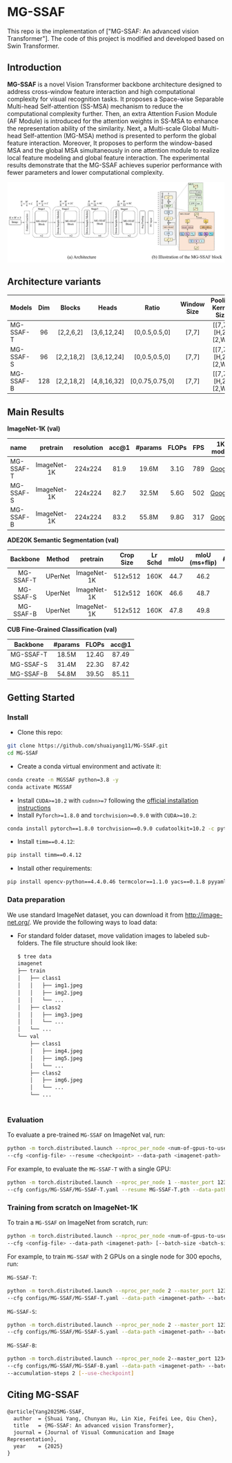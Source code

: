 # MG-SSAF

This repo is the implementation of ["MG-SSAF: An advanced vision Transformer"]. The code of this project is modified and developed based on Swin Transformer.


## Introduction

**MG-SSAF** is a novel Vision Transformer backbone architecture designed to address cross-window feature interaction 
and high computational complexity for visual recognition tasks. It proposes a Space-wise Separable Multi-head 
Self-attention (SS-MSA) mechanism to reduce the computational complexity further. Then, an extra Attention Fusion 
Module (AF Module) is introduced for the attention weights in SS-MSA to enhance the representation ability of 
the similarity. Next, a Multi-scale Global Multi-head Self-attention (MG-MSA) method is presented to perform the 
global feature interaction. Moreover, It proposes to perform the window-based MSA and the global MSA simultaneously 
in one attention module to realize local feature modeling and global feature interaction. The experimental results 
demonstrate that the MG-SSAF achieves superior performance with fewer parameters and lower computational complexity. 

![teaser](figures/MG-SSAF.png)

## Architecture variants
| Models |  Dim   | Blocks | Heads | Ratio  | Window Size | Pooling Kernel Size |
| :----- |:-------:|:----------:|:-----:|:--------:|:-----:|:---:|
| MG-SSAF-T | 96 |  [2,2,6,2]   | [3,6,12,24]  |  [0,0.5,0.5,0]   | [7,7]  | [[7,7], [H,2], [2,W]] | 
| MG-SSAF-S | 96 |  [2,2,18,2]   | [3,6,12,24]  |  [0,0.5,0.5,0]   | [7,7]  | [[7,7], [H,2], [2,W]] | 
| MG-SSAF-B | 128 |  [2,2,18,2]   | [4,8,16,32]  |  [0,0.75,0.75,0]   | [7,7]  | [[7,7], [H,2], [2,W]] |

## Main Results

**ImageNet-1K  (val)**

| name |  pretrain   | resolution | acc@1 | #params  | FLOPs | FPS | 1K model |
| :--- |:-----------:|:----------:|:-----:|:--------:|:-----:|:---:|:--------:|
| MG-SSAF-T | ImageNet-1K |  224x224   | 81.9  |  19.6M   | 3.1G  | 789 | [Google](https://drive.google.com/file/d/1pqzUHH3RxBoRcWjVyM7U-E20BRZqgDcH/view?usp=sharing) |
| MG-SSAF-S | ImageNet-1K |  224x224   | 82.7  |  32.5M   | 5.6G  | 502 | [Google](https://drive.google.com/file/d/1c1zMzzBUCgQCKDPU7TwK7N0L_kOckR4T/view?usp=sharing) |
| MG-SSAF-B | ImageNet-1K |  224x224   | 83.2  |  55.8M   | 9.8G  | 317 | [Google](https://drive.google.com/file/d/1g0z2rMqnwfgJt2PnfiyhytMRTe3eWr_Z/view?usp=sharing) |


**ADE20K Semantic Segmentation (val)**

| Backbone  | Method  |  pretrain   | Crop Size | Lr Schd | mIoU | mIoU (ms+flip) | #params | FLOPs |
|:---------:|:-------:|:-----------:|:---------:|:-------:|:----:|:--------------:|:-------:|:-----:|
| MG-SSAF-T | UPerNet | ImageNet-1K |  512x512  |  160K   | 44.7 |      46.2      |   50M   | 947G  |
| MG-SSAF-S | UperNet | ImageNet-1K |  512x512  |  160K   | 46.6 |      48.7      |   63M   | 1011G |
| MG-SSAF-B | UperNet | ImageNet-1K |  512x512  |  160K   | 47.8 |      49.8      |   88M   | 1034G |


**CUB Fine-Grained Classification (val)**

| Backbone  | #params | FLOPs |   acc@1    |
|:---------:|:-------:|:-----:|:----------:|
| MG-SSAF-T |  18.5M  | 12.4G |   87.49    |
| MG-SSAF-S |  31.4M  | 22.3G |   87.42    |
| MG-SSAF-B |  54.8M  | 39.5G |   85.11    |


## Getting Started
### Install


- Clone this repo:

```bash
git clone https://github.com/shuaiyang11/MG-SSAF.git
cd MG-SSAF
```

- Create a conda virtual environment and activate it:

```bash
conda create -n MGSSAF python=3.8 -y
conda activate MGSSAF
```

- Install `CUDA>=10.2` with `cudnn>=7` following
  the [official installation instructions](https://docs.nvidia.com/cuda/cuda-installation-guide-linux/index.html)
- Install `PyTorch>=1.8.0` and `torchvision>=0.9.0` with `CUDA>=10.2`:

```bash
conda install pytorch==1.8.0 torchvision==0.9.0 cudatoolkit=10.2 -c pytorch
```

- Install `timm==0.4.12`:

```bash
pip install timm==0.4.12
```

- Install other requirements:

```bash
pip install opencv-python==4.4.0.46 termcolor==1.1.0 yacs==0.1.8 pyyaml scipy
```


### Data preparation

We use standard ImageNet dataset, you can download it from http://image-net.org/. We provide the following ways to
load data:

- For standard folder dataset, move validation images to labeled sub-folders. The file structure should look like:
  ```bash
  $ tree data
  imagenet
  ├── train
  │   ├── class1
  │   │   ├── img1.jpeg
  │   │   ├── img2.jpeg
  │   │   └── ...
  │   ├── class2
  │   │   ├── img3.jpeg
  │   │   └── ...
  │   └── ...
  └── val
      ├── class1
      │   ├── img4.jpeg
      │   ├── img5.jpeg
      │   └── ...
      ├── class2
      │   ├── img6.jpeg
      │   └── ...
      └── ...
 
  ```


### Evaluation

To evaluate a pre-trained `MG-SSAF` on ImageNet val, run:

```bash
python -m torch.distributed.launch --nproc_per_node <num-of-gpus-to-use> --master_port 12345 main.py --eval \
--cfg <config-file> --resume <checkpoint> --data-path <imagenet-path> 
```

For example, to evaluate the `MG-SSAF-T` with a single GPU:

```bash
python -m torch.distributed.launch --nproc_per_node 1 --master_port 12345 main.py --eval \
--cfg configs/MG-SSAF/MG-SSAF-T.yaml --resume MG-SSAF-T.pth --data-path <imagenet-path>
```

### Training from scratch on ImageNet-1K

To train a `MG-SSAF` on ImageNet from scratch, run:

```bash
python -m torch.distributed.launch --nproc_per_node <num-of-gpus-to-use> --master_port 12345  main.py \ 
--cfg <config-file> --data-path <imagenet-path> [--batch-size <batch-size-per-gpu> --output <output-directory>]
```


For example, to train `MG-SSAF` with 2 GPUs on a single node for 300 epochs, run:

`MG-SSAF-T`:

```bash
python -m torch.distributed.launch --nproc_per_node 2 --master_port 12345  main.py \
--cfg configs/MG-SSAF/MG-SSAF-T.yaml --data-path <imagenet-path> --batch-size 128 
```

`MG-SSAF-S`:

```bash
python -m torch.distributed.launch --nproc_per_node 2 --master_port 12345  main.py \
--cfg configs/MG-SSAF/MG-SSAF-S.yaml --data-path <imagenet-path> --batch-size 128 
```

`MG-SSAF-B`:

```bash
python -m torch.distributed.launch --nproc_per_node 2--master_port 12345  main.py \
--cfg configs/MG-SSAF/MG-SSAF-B.yaml --data-path <imagenet-path> --batch-size 64 \
--accumulation-steps 2 [--use-checkpoint]
```


## Citing MG-SSAF

```
@article{Yang2025MG-SSAF,
  author  = {Shuai Yang, Chunyan Hu, Lin Xie, Feifei Lee, Qiu Chen},
  title   = {MG-SSAF: An advanced vision Transformer},
  journal = {Journal of Visual Communication and Image Representation},
  year    = {2025}
}
```
